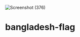 ![Screenshot (376)](https://user-images.githubusercontent.com/92775489/147879862-937f05c2-b9bb-4dd9-950a-0613a732b3c2.png)
# bangladesh-flag
